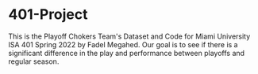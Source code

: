 # 401-Project
This is the Playoff Chokers Team's Dataset and Code for Miami University ISA 401 Spring 2022 by Fadel Megahed. 
Our goal is to see if there is a significant difference in the play and performance between playoffs and regular season.

